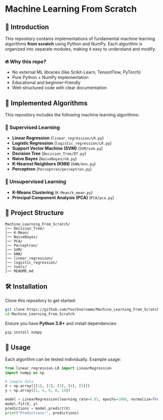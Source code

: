 # Machine Learning From Scratch


## 📌 Introduction
This repository contains implementations of fundamental machine learning algorithms **from scratch** using Python and NumPy. Each algorithm is organized into separate modules, making it easy to understand and modify.

### 🔥 Why this repo?
- No external ML libraries (like Scikit-Learn, TensorFlow, PyTorch)
- Pure Python + NumPy implementation
- Educational and beginner-friendly
- Well-structured code with clear documentation

## 🚀 Implemented Algorithms
This repository includes the following machine learning algorithms:

### 🔷 Supervised Learning
- **Linear Regression** (`linear_regression/LR.py`)
- **Logistic Regression** (`logistic_regression/LR.py`)
- **Support Vector Machine (SVM)** (`SVM/svm.py`)
- **Decision Tree** (`Decision_Tree/DT.py`)
- **Naive Bayes** (`NaiveBayes/nb.py`)
- **K-Nearest Neighbors (KNN)** (`kNN/knn.py`)
- **Perceptron** (`Perceptron/perceptron.py`)

### 🔷 Unsupervised Learning
- **K-Means Clustering** (`K-Mean/k_mean.py`)
- **Principal Component Analysis (PCA)** (`PCA/pca.py`)

## 📂 Project Structure
```
Machine_Learning_From_Scratch/
│── Decision_Tree/
│── K-Mean/
│── NaiveBayes/
│── PCA/
│── Perceptron/
│── SVM/
│── kNN/
│── linear_regression/
│── logistic_regression/
│── tools/
│── README.md
```

## 🛠 Installation
Clone this repository to get started:
```bash
git clone https://github.com/YourUsername/Machine_Learning_From_Scratch.git
cd Machine_Learning_From_Scratch
```
Ensure you have **Python 3.8+** and install dependencies:
```bash
pip install numpy
```

## 📌 Usage
Each algorithm can be tested individually. Example usage:

```python
from linear_regression.LR import LinearRegression
import numpy as np

# Sample data
X = np.array([[1], [2], [3], [4], [5]])
y = np.array([2, 4, 6, 8, 10])

model = LinearRegression(learning_rate=0.01, epochs=1000, normalize=True)
model.fit(X, y)
predictions = model.predict(X)
print("Predictions:", predictions)
```


